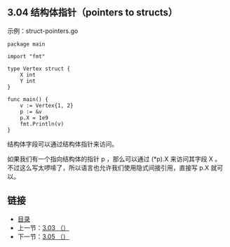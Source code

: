 ## 3.04 结构体指针（pointers to structs）

示例：struct-pointers.go

    package main

    import "fmt"

    type Vertex struct {
    	X int
    	Y int
    }

    func main() {
    	v := Vertex{1, 2}
    	p := &v
    	p.X = 1e9
    	fmt.Println(v)
    }

结构体字段可以通过结构体指针来访问。

如果我们有一个指向结构体的指针 p ，那么可以通过 (*p).X 来访问其字段 X 。 不过这么写太啰嗦了，所以语言也允许我们使用隐式间接引用，直接写 p.X 就可以。

## 链接
* [目录](https://github.com/gnefiy/go-tour-zh/blob/master/README.md)
* 上一节：[3.03 （）](https://github.com/gnefiy/go-tour-zh/blob/master/tour/moretypes/03.03.md)
* 下一节：[3.05 （）](https://github.com/gnefiy/go-tour-zh/blob/master/tour/moretypes/03.05.md)
